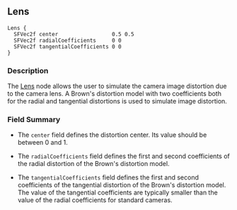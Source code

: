 ## Lens

```
Lens {
  SFVec2f center                 0.5 0.5
  SFVec2f radialCoefficients     0 0
  SFVec2f tangentialCoefficients 0 0
}
```

### Description

The [Lens](#lens) node allows the user to simulate the camera image distortion due to the camera lens.
A Brown's distortion model with two coefficients both for the radial and tangential distortions is used to simulate image distortion.

### Field Summary

- The `center` field defines the distortion center. Its value should be between 0
and 1.

- The `radialCoefficients` field defines the first and second coefficients of the
radial distortion of the Brown's distortion model.

- The `tangentialCoefficients` field defines the first and second coefficients of
the tangential distortion of the Brown's distortion model. The value of the
tangential coefficients are typically smaller than the value of the radial
coefficients for standard cameras.
